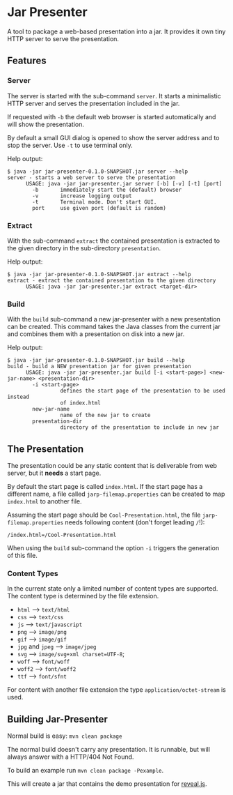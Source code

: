 
# Jar Presenter

A tool to package a web-based presentation into a jar. It provides
it own tiny HTTP server to serve the presentation.

## Features

### Server
The server is started with the sub-command `server`. It starts a minimalistic
HTTP server and serves the presentation included in the jar.

If requested with `-b` the default web browser is started automatically and
will show the presentation.

By default a small GUI dialog is opened to show the server address and to
stop the server. Use `-t` to use terminal only.

Help output:
```
$ java -jar jar-presenter-0.1.0-SNAPSHOT.jar server --help
server - starts a web server to serve the presentation
      USAGE: java -jar jar-presenter.jar server [-b] [-v] [-t] [port]
        -b       immediately start the (default) browser
        -v       increase logging output
        -t       Terminal mode. Don't start GUI.
        port     use given port (default is random)
```

### Extract
With the sub-command `extract` the contained presentation is extracted to the
given directory in the sub-directory `presentation`.

Help output:
```
$ java -jar jar-presenter-0.1.0-SNAPSHOT.jar extract --help
extract - extract the contained presentation to the given directory
      USAGE: java -jar jar-presenter.jar extract <target-dir>
```

### Build
With the `build` sub-command a new jar-presenter with a new presentation can be
created. This command takes the Java classes from the current jar and combines
them with a presentation on disk into a new jar.

Help output:
```
$ java -jar jar-presenter-0.1.0-SNAPSHOT.jar build --help
build - build a NEW presentation jar for given presentation
      USAGE: java -jar jar-presenter.jar build [-i <start-page>] <new-jar-name> <presentation-dir>
        -i <start-page>
                 defines the start page of the presentation to be used instead
                 of index.html
        new-jar-name
                 name of the new jar to create
        presentation-dir
                 directory of the presentation to include in new jar
```


## The Presentation

The presentation could be any static content that is deliverable from web
server, but it **needs** a start page.

By default the start page is called `index.html`. If the start page has a
different name, a file called `jarp-filemap.properties` can be created to map
`index.html` to another file.

Assuming the start page should be `Cool-Presentation.html`, the
file `jarp-filemap.properties` needs following content (don't forget leading
`/`!):

```
/index.html=/Cool-Presentation.html
```

When using the `build` sub-command the option `-i` triggers the generation of
this file.

### Content Types

In the current state only a limited number of content types are supported. The
content type is determined by the file extension.

* `html` --> `text/html`
* `css` --> `text/css`
* `js` --> `text/javascript`
* `png` --> `image/png`
* `gif` --> `image/gif`
* `jpg` and `jpeg` --> `image/jpeg`
* `svg` --> `image/svg+xml charset=UTF-8`;
* `woff` --> `font/woff`
* `woff2` --> `font/woff2`
* `ttf` --> `font/sfnt`

For content with another file extension the type `application/octet-stream` is used.


## Building Jar-Presenter

Normal build is easy: `mvn clean package`

The normal build doesn't carry any presentation. It is runnable, but will
always answer with a HTTP/404 Not Found.

To build an example run `mvn clean package -Pexample`.

This will create a jar that contains the demo presentation for
[reveal.js](https://revealjs.com/).


